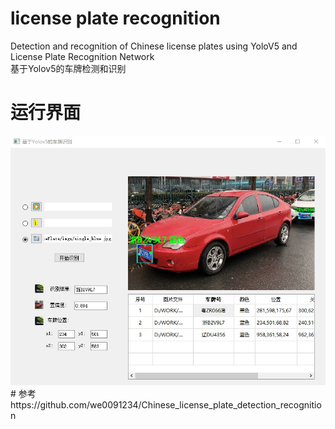 # license plate recognition
Detection and recognition of Chinese license plates using YoloV5 and License Plate Recognition Network  
基于Yolov5的车牌检测和识别
# 运行界面
<img src="车牌识别运行界面.jpg" width="600px">  
# 参考
https://github.com/we0091234/Chinese_license_plate_detection_recognition
